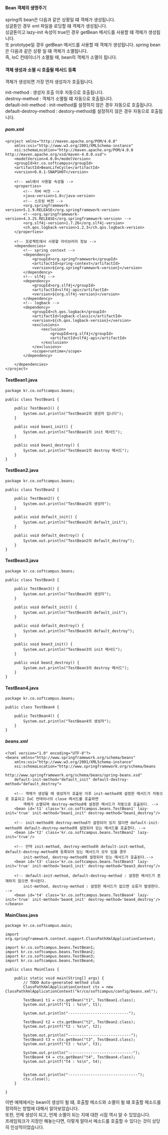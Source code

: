 #### Bean 객체의 생명주기   
spring의 bean은 다음과 같은 상황일 떄 객체가 생성됩니다.    
싱글톤인 경우 xml 파일을 로딩할 떄 객체가 생성됩니다.    
싱글톤이고 lazy-init 속성이 true인 경우 getBean 메서드를 사용할 떄 객체가 생성됩니다.    
또 prototype일 경우 getBean 메서드를 사용할 때 객체가 생성됩니다. spring bean은 다음과 같은 상황 일 떄 객체가 소멸됩니다.    
즉, IoC 컨테이너가 소멸될 때, bean의 객체가 소멸이 됩니다.   
   
   
#### 객체 생성과 소멸 시 호출될 메서드 등록   
객체가 생성되면  가장 먼저 생성자가 호출됩니다.    
   
init-method : 생성자 호출 이후 자동으로 호출됩니다.   
destroy-method : 객체가 소멸될 떄 자동으로 호출됩니다.   
default-init-method : init-method를 설정하지 않은 경우 자동으로 호출됩니다.   
default-destroy-method : destory-method를 설정하지 않은 경우 자동으로 호출됩니다.   
   
   
##### pom.xml
```
<project xmlns="http://maven.apache.org/POM/4.0.0"
	xmlns:xsi="http://www.w3.org/2001/XMLSchema-instance"
	xsi:schemaLocation="http://maven.apache.org/POM/4.0.0 http://maven.apache.org/xsd/maven-4.0.0.xsd">
	<modelVersion>4.0.0</modelVersion>
	<groupId>kr.co.softcampus</groupId>
	<artifactId>BeanLifeCycle</artifactId>
	<version>0.0.1-SNAPSHOT</version>

	<!-- xml에서 사용할 속성들 -->
	<properties>
		<!-- 자바 버전 -->
		<java-version>1.8</java-version>
		<!-- 스프링 버전 -->
		<org.springframework-version>5.1.9.RELEASE</org.springframework-version>
		<!--<org.springframework-version>4.3.25.RELEASE</org.springframework-version> -->
		<org.slf4j-version>1.7.26</org.slf4j-version>
		<ch.qos.logback-version>1.2.3</ch.qos.logback-version>
	</properties>

	<!-- 프로젝트에서 사용할 라이브러리 정보 -->
	<dependencies>
		<!-- spring context -->
		<dependency>
			<groupId>org.springframework</groupId>
			<artifactId>spring-context</artifactId>
			<version>${org.springframework-version}</version>
		</dependency>
		<!-- slf4j -->
		<dependency>
			<groupId>org.slf4j</groupId>
			<artifactId>slf4j-api</artifactId>
			<version>${org.slf4j-version}</version>
		</dependency>
		<!-- logback -->
		<dependency>
			<groupId>ch.qos.logback</groupId>
			<artifactId>logback-classic</artifactId>
			<version>${ch.qos.logback-version}</version>
			<exclusions>
				<exclusion>
					<groupId>org.slf4j</groupId>
					<artifactId>slf4j-api</artifactId>
				</exclusion>
			</exclusions>
			<scope>runtime</scope>
		</dependency>

	</dependencies>
</project>
 ```

 

#### TestBean1.java
```
package kr.co.softcampus.beans;

public class TestBean1 {
	
	public TestBean1() {
		System.out.println("TestBean1의 생성자 입니다");
	}
	
	public void bean1_init() {
		System.out.println("TestBean1의 init 메서드");
	}
	
	public void bean1_destroy() {
		System.out.println("TestBean1의 destroy 메서드");
	}
}
``` 


#### TestBean2.java
```
package kr.co.softcampus.beans;

public class TestBean2 {
	
	public TestBean2() {
		System.out.println("TestBean2의 생성자");
	}
	
	public void default_init() {
		System.out.println("TestBean2의 default_init");
	}
	
	public void default_destroy() {
		System.out.println("TestBean2의 default_destroy");
	}
}
``` 

 

#### TestBean3.java
```
package kr.co.softcampus.beans;

public class TestBean3 {
	
	public TestBean3() {
		System.out.println("TestBean3의 생성자");
	}
	
	public void default_init() {
		System.out.println("TestBean3의 default_init");
	}
	
	public void default_destroy() {
		System.out.println("TestBean3의 default_destroy");
	}
	
	public void bean3_init() {
		System.out.println("TestBean3의 init 메서드");
	}
	
	public void bean3_destroy() {
		System.out.println("TestBean3의 destroy 메서드");
	}
}
``` 

    
#### TestBean4.java   
```
package kr.co.softcampus.beans;

public class TestBean4 {
	
	public TestBean4() {
		System.out.println("TestBean4의 생성자");
	}
}
``` 

 

##### beans.xml
```
<?xml version="1.0" encoding="UTF-8"?>
<beans xmlns="http://www.springframework.org/schema/beans"
	xmlns:xsi="http://www.w3.org/2001/XMLSchema-instance"
	xsi:schemaLocation="http://www.springframework.org/schema/beans
	                    http://www.springframework.org/schema/beans/spring-beans.xsd"
	default-init-method="default_init" default-destroy-method="default_destroy">
	
	<!-- 객체가 생성될 때 생성자가 호출된 이후 init-method에 설정한 메서드가 자동으로 호출되고 IoC 컨테이너의 close 메서드를 호출하면
		객체가 소멸되며 destroy-method에 설정한 메서드가 자동으로 호출된다. -->
	<bean id='t1' class='kr.co.softcampus.beans.TestBean1' lazy-init='true' init-method="bean1_init" destroy-method="bean1_destroy"/>
	
	<!-- init-method와 destroy-method가 설정되어 있지 않다면 default-init-method와 default-destroy-method에 설정되어 있는 메서드를 호출한다. -->
	<bean id='t2' class='kr.co.softcampus.beans.TestBean2' lazy-init='true'/>
	
	<!-- 만약 init-method, destroy-method와 default-init-method, default-destroy-method에 등록되어 있는 메서드가 모두 있을 경우
		init-method, destroy-method에 설정되어 있는 메서드가 호출된다.-->
	<bean id='t3' class='kr.co.softcampus.beans.TestBean3' lazy-init='true' init-method='bean3_init' destroy-method="bean3_destroy"/>
	
	<!-- default-init-method, default-destroy-method : 설정한 메서드가 존재하지 않으면 무시된다.
		init-method, destroy-method : 설정한 메서드가 없으면 오류가 발생한다. -->
	<bean id='t4' class='kr.co.softcampus.beans.TestBean4' lazy-init='true' init-method='bean4_init' destroy-method='bean4_destroy'/>
</beans>
``` 

 

#### MainClass.java
```
package kr.co.softcampus.main;

import org.springframework.context.support.ClassPathXmlApplicationContext;

import kr.co.softcampus.beans.TestBean1;
import kr.co.softcampus.beans.TestBean2;
import kr.co.softcampus.beans.TestBean3;
import kr.co.softcampus.beans.TestBean4;

public class MainClass {

	public static void main(String[] args) {
		// TODO Auto-generated method stub
		ClassPathXmlApplicationContext ctx = new ClassPathXmlApplicationContext("kr/co/softcampus/config/beans.xml");
	
		TestBean1 t1 = ctx.getBean("t1", TestBean1.class);
		System.out.printf("t1 : %s\n", t1);
		
		System.out.println("---------------------------");
		
		TestBean2 t2 = ctx.getBean("t2", TestBean2.class);
		System.out.printf("t2 : %s\n", t2);
		
		System.out.println("----------------------------");
		TestBean3 t3 = ctx.getBean("t3", TestBean3.class);
		System.out.printf("t3 : %s\n", t3);
		
		System.out.println("-----------------------------");
		TestBean4 t4 = ctx.getBean("t4", TestBean4.class);
		System.out.printf("t4 : %s\n", t4);

		
		System.out.println("-------------------------------");
		ctx.close();
	}

}
``` 
   
 

이번 예제에서는 bean이 생성이 될 떄, 호출할 메소드와 소멸이 될 떄 호출할 메소드를 정의하는 방법에 대해서 알아보았습니다.    
또한, 언제 생성이 되고, 언제 소멸이 되는 지에 대한 시점 역시 알 수 있었습니다.    
프레임워크가 지정만 해놓는다면, 이렇게 알아서 메소드를 호출할 수 있다는 것이 상당히 인상적이었습니다.    
